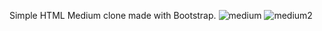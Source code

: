 Simple HTML Medium clone made with Bootstrap.
![medium](https://user-images.githubusercontent.com/87071421/152828173-c689942a-4fae-401a-a0f7-3486353e065d.png)
![medium2](https://user-images.githubusercontent.com/87071421/152828266-07a73eff-0372-47c6-afea-625aef58cd0a.png)
